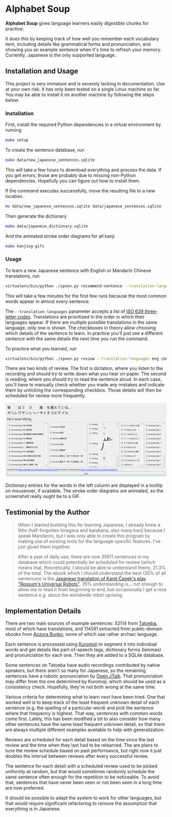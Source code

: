 # Alphabet Soup

**Alphabet Soup** gives language learners easily digestible chunks for practice.

It does this by keeping track of how well you remember each vocabulary item,
including details like grammatical forms and pronunciation, and showing you an
example sentence when it's time to refresh your memory. Currently, Japanese is
the only supported language.

## Installation and Usage

This project is very immature and is severely lacking in documentation. Use at
your own risk. It has only been tested on a single Linux machine so far.
You may be able to install it on another machine by following the steps below.

### Installation

First, install the required Python dependencies in a virtual environment
by running
```bash
make setup
```

To create the sentence database, run
```bash
make data/new_japanese_sentences.sqlite
```
This will take a few hours to download everything and process the data.
If you get errors, those are probably due to missing non-Python dependencies.
Hopefully you can figure out how to install them.

If the command executes successfully, move the resulting file to a new location.
```bash
mv data/new_japanese_sentences.sqlite data/japanese_sentences.sqlite
```

Then generate the dictionary
```bash
make data/japanese_dictionary.sqlite
```

And the animated stroke order diagrams for all kanji
```bash
make kanjivg-gifs
```

### Usage

To learn a new Japanese sentence with English or Mandarin Chinese translations, run
```bash
virtualenv/bin/python ./spoon.py recommend-sentence --translation-languages eng cmn
```
This will take a few minutes for the first few runs because the most common
words appear in almost every sentence.

The `--translation-languages` parameter accepts a list of [ISO 639 three-letter
codes](https://en.wikipedia.org/wiki/List_of_ISO_639-2_codes). Translations are
prioritized in the order in which their languages appear. If there are multiple
possible translations in the same language, only one is shown. The checkboxes
in theory allow choosing which details of the sentence to learn. In practice
you'll just see a different sentence with the same details the next time you run
the command.

To practice what you learned, run
```bash
virtualenv/bin/python ./spoon.py review --translation-languages eng cmn
```
There are two kinds of review. The first is dictation, where you listen to the
recording and should try to write down what you hear on paper. The second is
reading, where you should try to read the sentence aloud.
In each case, you'll have to manually check whether you made any mistakes and
indicate them by unticking the corresponding checkbox. Those details will then
be scheduled for review more frequently.

![A screenshot of the review interface](screenshot.png)

Dictionary entries for the words in the left column are displayed in a tooltip
on mouseover, if available. The stroke order diagrams are animated, so the
screenshot really ought be to a GIF.

## Testimonial by the Author

> When I started building this for learning Japanese, I already knew a little
(half-forgotten hiragana and katakana, also many kanji because I speak Mandarin),
but I was only able to create this program by making use of existing tools for
the language-specific features. I've just glued them together.

> After a year of daily use, there are now 35611 sentences in my database which
could potentially be scheduled for review (which means that, theoretically,
I should be able to understand them), 21.3% of the total. The ebook which I
should understand the best (35% of all sentences) is the [Japanese translation
of Karel Čapek's play "Rossum's Universal Robots"](https://www.aozora.gr.jp/cards/001236/files/46345_23174.html).
35% understanding is... not enough to allow me to read it from beginning to end,
but occasionally I get a nice sentence e.g. about the worldwide robot uprising.

## Implementation Details

There are two main sources of example sentences: 52114 from [Tatoeba](https://tatoeba.org),
most of which have translations, and 114591 extracted from public-domain ebooks
from [Aozora Bunko](https://www.aozora.gr.jp/), some of which use rather archaic
language.

Each sentence is processed using [Kuromoji](https://github.com/atilika/kuromoji)
to segment it into individual words and get details like part-of-speech tags,
dictionary forms (lemmas) and pronunciation for each one. Then they are added to
a SQLite database.

Some sentences on Tatoeba have audio recordings contributed by native speakers,
but there aren't so many for Japanese, so the remaining sentences have a robotic
pronunciation by [Open JTalk](http://open-jtalk.sourceforge.net/).
That pronunciation may differ from the one determined by
Kuromoji, which should be used as a consistency check. Hopefully, they're not
both wrong at the same time.

Various criteria for determining what to learn next have been tried. One that
worked well is to keep track of the least frequent unknown detail of each
sentence (e.g. the spelling of a particular word) and pick the sentence where
that frequency is highest. That way, sentences with common words come first.
Lately, this has been modified a bit to also consider how many other sentences
have the same least frequent unknown detail, so that there are always multiple
different examples available to help with generalization.

Reviews are scheduled for each detail based on the time since the last review
and the time when they last had to be relearned. The are plans to tune the
review schedule based on past performance, but right now it just doubles the
interval between reviews after every successful review.

The sentence for each detail with a scheduled review used to be picked uniformly
at random, but that would sometimes randomly schedule the same sentence often
enough for the repetition to be noticeable. To avoid that, sentences that have
never been seen or not been seen in a long time are now preferred.

It should be possible to adapt the system to work for other languages, but that
would require significant refactoring to remove the assumption that everything
is in Japanese.
